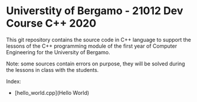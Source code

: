 # Universtity of Bergamo - 21012 Dev Course C++ 2020

This git repository contains the source code in C++ language to support the lessons of the C++ programming module of the first year of Computer Engineering for the University of Bergamo.

Note: some sources contain errors on purpose, they will be solved during the lessons in class with the students.

Index:
- [hello_world.cpp](Hello World)